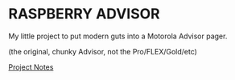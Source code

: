 RASPBERRY ADVISOR
=========================

My little project to put modern guts into a Motorola Advisor pager.

(the original, chunky Advisor, not the Pro/FLEX/Gold/etc)

[Project Notes](project.org)
